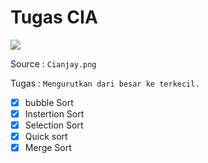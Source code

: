 # Tugas CIA
<image src="./assets/Cianjay.png">

Source : `Cianjay.png`

Tugas :
`Mengurutkan dari besar ke terkecil.`
- [x] bubble Sort
- [x] Instertion Sort
- [x] Selection Sort
- [x] Quick sort
- [x] Merge Sort